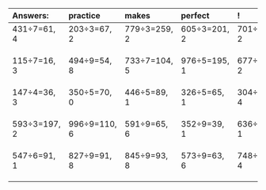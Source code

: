 | Answers: | practice | makes | perfect | ! |
| :--- | :--- | :--- | :--- | :--- |
| 431÷7=61, 4 | 203÷3=67, 2 | 779÷3=259, 2 | 605÷3=201, 2 | 701÷3=233, 2 | 
|   |   |   |   |   | 
|   |   |   |   |   | 
|   |   |   |   |   | 
| 115÷7=16, 3 | 494÷9=54, 8 | 733÷7=104, 5 | 976÷5=195, 1 | 677÷5=135, 2 | 
|   |   |   |   |   | 
|   |   |   |   |   | 
|   |   |   |   |   | 
| 147÷4=36, 3 | 350÷5=70, 0 | 446÷5=89, 1 | 326÷5=65, 1 | 304÷6=50, 4 | 
|   |   |   |   |   | 
|   |   |   |   |   | 
|   |   |   |   |   | 
| 593÷3=197, 2 | 996÷9=110, 6 | 591÷9=65, 6 | 352÷9=39, 1 | 636÷5=127, 1 | 
|   |   |   |   |   | 
|   |   |   |   |   | 
|   |   |   |   |   | 
| 547÷6=91, 1 | 827÷9=91, 8 | 845÷9=93, 8 | 573÷9=63, 6 | 748÷6=124, 4 | 
|   |   |   |   |   | 
|   |   |   |   |   | 
|   |   |   |   |   | 
